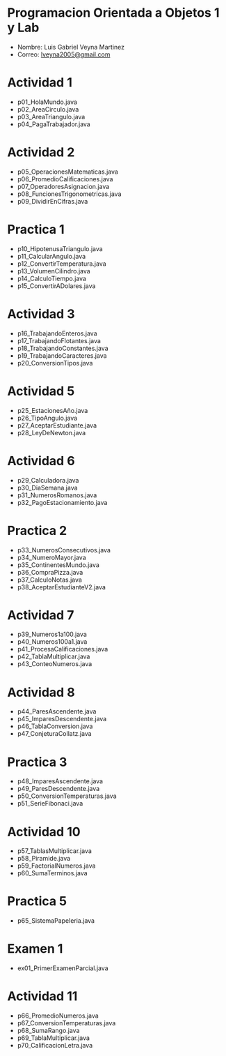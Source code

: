 # Programacion Orientada a Objetos 1 y Lab

- Nombre: Luis Gabriel Veyna Martinez
- Correo: lveyna2005@gmail.com

# Actividad 1
- p01_HolaMundo.java
- p02_AreaCirculo.java
- p03_AreaTriangulo.java
- p04_PagaTrabajador.java

# Actividad 2
- p05_OperacionesMatematicas.java
- p06_PromedioCalificaciones.java
- p07_OperadoresAsignacion.java
- p08_FuncionesTrigonometricas.java
- p09_DividirEnCifras.java

# Practica 1 
- p10_HipotenusaTriangulo.java
- p11_CalcularAngulo.java
- p12_ConvertirTemperatura.java
- p13_VolumenCilindro.java
- p14_CalculoTiempo.java
- p15_ConvertirADolares.java

# Actividad 3
- p16_TrabajandoEnteros.java
- p17_TrabajandoFlotantes.java
- p18_TrabajandoConstantes.java
- p19_TrabajandoCaracteres.java
- p20_ConversionTipos.java
 
# Actividad 5
- p25_EstacionesAño.java
- p26_TipoAngulo.java
- p27_AceptarEstudiante.java
- p28_LeyDeNewton.java
 
# Actividad 6
- p29_Calculadora.java
- p30_DiaSemana.java
- p31_NumerosRomanos.java
- p32_PagoEstacionamiento.java

# Practica 2
- p33_NumerosConsecutivos.java
- p34_NumeroMayor.java
- p35_ContinentesMundo.java
- p36_CompraPizza.java
- p37_CalculoNotas.java
- p38_AceptarEstudianteV2.java

# Actividad 7
- p39_Numeros1a100.java
- p40_Numeros100a1.java
- p41_ProcesaCalificaciones.java
- p42_TablaMultiplicar.java
- p43_ConteoNumeros.java

# Actividad 8 
- p44_ParesAscendente.java
- p45_ImparesDescendente.java
- p46_TablaConversion.java
- p47_ConjeturaCollatz.java

# Practica 3
- p48_ImparesAscendente.java  
- p49_ParesDescendente.java  
- p50_ConversionTemperaturas.java
- p51_SerieFibonaci.java

# Actividad 10
- p57_TablasMultiplicar.java
- p58_Piramide.java
- p59_FactorialNumeros.java
- p60_SumaTerminos.java

# Practica 5
- p65_SistemaPapeleria.java

# Examen 1
- ex01_PrimerExamenParcial.java

# Actividad 11
- p66_PromedioNumeros.java
- p67_ConversionTemperaturas.java
- p68_SumaRango.java
- p69_TablaMultiplicar.java
- p70_CalificacionLetra.java


